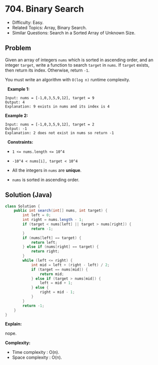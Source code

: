 # 704. Binary Search

- Difficulty: Easy.
- Related Topics: Array, Binary Search.
- Similar Questions: Search in a Sorted Array of Unknown Size.

## Problem

Given an array of integers ```nums``` which is sorted in ascending order, and an integer ```target```, write a function to search ```target``` in ```nums```. If ```target``` exists, then return its index. Otherwise, return ```-1```.

You must write an algorithm with ```O(log n)``` runtime complexity.

 
**Example 1:**

```
Input: nums = [-1,0,3,5,9,12], target = 9
Output: 4
Explanation: 9 exists in nums and its index is 4
```

**Example 2:**

```
Input: nums = [-1,0,3,5,9,12], target = 2
Output: -1
Explanation: 2 does not exist in nums so return -1
```

 
**Constraints:**


	
- ```1 <= nums.length <= 10^4```
	
- ```-10^4 < nums[i], target < 10^4```
	
- All the integers in ```nums``` are **unique**.
	
- ```nums``` is sorted in ascending order.



## Solution (Java)

```java
class Solution {
    public int search(int[] nums, int target) {
        int left = 0;
        int right = nums.length - 1;
        if (target < nums[left] || target > nums[right]) {
            return -1;
        }
        if (nums[left] == target) {
            return left;
        } else if (nums[right] == target) {
            return right;
        }
        while (left <= right) {
            int mid = left + (right - left) / 2;
            if (target == nums[mid]) {
                return mid;
            } else if (target > nums[mid]) {
                left = mid + 1;
            } else {
                right = mid - 1;
            }
        }
        return -1;
    }
}
```

**Explain:**

nope.

**Complexity:**

* Time complexity : O(n).
* Space complexity : O(n).
